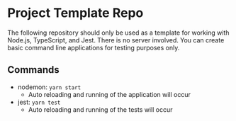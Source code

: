 # Project Template Repo

The following repository should only be used as a template for working with
Node.js, TypeScript, and Jest. There is no server involved. You can create 
basic command line applications for testing purposes only.

## Commands
- nodemon: `yarn start`
  - Auto reloading and running of the application will occur
- jest: `yarn test`
  - Auto reloading and running of the tests will occur
